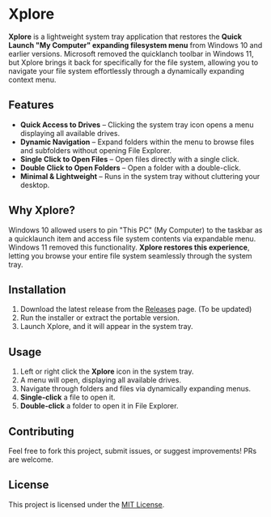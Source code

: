 # Xplore

**Xplore** is a lightweight system tray application that restores the **Quick Launch "My Computer" expanding filesystem menu** from Windows 10 and earlier versions. Microsoft removed the quicklanch toolbar in Windows 11, but Xplore brings it back for specifically for the file system, allowing you to navigate your file system effortlessly through a dynamically expanding context menu.

## Features

- **Quick Access to Drives** – Clicking the system tray icon opens a menu displaying all available drives.  
- **Dynamic Navigation** – Expand folders within the menu to browse files and subfolders without opening File Explorer.  
- **Single Click to Open Files** – Open files directly with a single click.  
- **Double Click to Open Folders** – Open a folder with a double-click.  
- **Minimal & Lightweight** – Runs in the system tray without cluttering your desktop.  

## Why Xplore?

Windows 10 allowed users to pin "This PC" (My Computer) to the taskbar as a quicklaunch item and access file system contents via expandable menu. Windows 11 removed this functionality. **Xplore restores this experience**, letting you browse your entire file system seamlessly through the system tray.

## Installation

1. Download the latest release from the [Releases](https://github.com/your-username/Xplore/releases) page.  (To be updated)
2. Run the installer or extract the portable version.  
3. Launch Xplore, and it will appear in the system tray.  

## Usage

1. Left or right click the **Xplore** icon in the system tray.  
2. A menu will open, displaying all available drives.  
3. Navigate through folders and files via dynamically expanding menus.  
4. **Single-click** a file to open it.  
5. **Double-click** a folder to open it in File Explorer.  

## Contributing

Feel free to fork this project, submit issues, or suggest improvements! PRs are welcome.  

## License

This project is licensed under the [MIT License](LICENSE).
